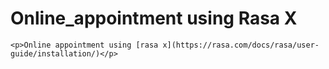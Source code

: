 # Online_appointment using Rasa X
`<p>Online appointment using [rasa x](https://rasa.com/docs/rasa/user-guide/installation/)</p>`
